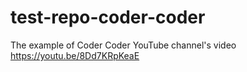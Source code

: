 # test-repo-coder-coder
 The example of Coder Coder YouTube channel's video https://youtu.be/8Dd7KRpKeaE
